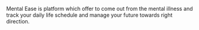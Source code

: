 Mental Ease is platform which offer to come out from the mental illness and track your daily life schedule and manage your future towards right direction.
